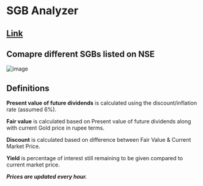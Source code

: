 # SGB Analyzer

## [Link](https://sgb.amitwani.dev)

## Comapre different SGBs listed on NSE

![image](https://user-images.githubusercontent.com/12975481/158005414-f83eeed0-df0a-45dc-b2ae-977f290e87b3.png)

## Definitions

**Present value of future dividends** is calculated using the discount/inflation rate (assumed 6%).

**Fair value** is calculated based on Present value of future dividends along with current Gold price in rupee terms.

**Discount** is calculated based on difference between Fair Value & Current Market Price.

**Yield** is percentage of interest still remaining to be given compared to current market price.

**_Prices are updated every hour._**
